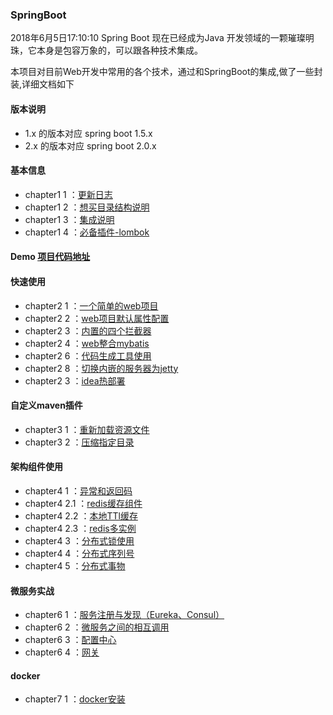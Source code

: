 ### SpringBoot 
2018年6月5日17:10:10
Spring Boot 现在已经成为Java 开发领域的一颗璀璨明珠，它本身是包容万象的，可以跟各种技术集成。

本项目对目前Web开发中常用的各个技术，通过和SpringBoot的集成,做了一些封装,详细文档如下

#### 版本说明
- 1.x 的版本对应 spring boot 1.5.x 
- 2.x 的版本对应 spring boot 2.0.x

#### 基本信息

- chapter1 1 ：[更新日志](doc/ch1/updateLog.md)
- chapter1 2 ：[想买目录结构说明](doc/ch1/describe.md)
- chapter1 3 ：[集成说明](doc/ch1/shuomin.md)
- chapter1 4 ：[必备插件-lombok](doc/ch1/lombok.md)

#### Demo [项目代码地址](https://gitee.com/sesamekim/demo)

#### 快速使用

- chapter2 1 ：[一个简单的web项目](doc/ch2/1/web.md)
- chapter2 2 ：[web项目默认属性配置](framework-parent/framework-web/src/main/java/kim/sesame/framework/web/config/WebProperties.java)
- chapter2 3 ：[内置的四个拦截器](doc/ch2/1/interceptor.md)
- chapter2 4 ：[web整合mybatis](doc/ch2/web-mybatis.md)
- chapter2 6 ：[代码生成工具使用](doc/ch2/code.md)
- chapter2 8 ：[切换内嵌的服务器为jetty](doc/ch2/jetty.md)
- chapter2 3 ：[idea热部署](doc/ch2/idea-rebushu.md)

#### 自定义maven插件

- chapter3 1 ：[重新加载资源文件](doc/ch3/reload.md)
- chapter3 2 ：[压缩指定目录](doc/ch3/zip.md)

#### 架构组件使用

- chapter4 1 ：[异常和返回码](doc/ch4/err-return-code.md)
- chapter4 2.1 ：[redis缓存组件](doc/ch4/redis.md)
- chapter4 2.2 ：[本地TTl缓存](doc/ch4/local-redis.md)
- chapter4 2.3 ：[redis多实例](doc/ch4/redis-shili.md)
- chapter4 3 ：[分布式锁使用](doc/ch4/distributed-lock.md)
- chapter4 4 ：[分布式序列号](doc/ch4/serial-number.md)
- chapter4 5 ：[分布式事物](doc/ch4/distributed-tx.md)

#### 微服务实战

- chapter6 1 ：[服务注册与发现（Eureka、Consul）](doc/ch6/eureka.md)
- chapter6 2 ：[微服务之间的相互调用](doc/ch6/diaoyong.md)
- chapter6 3 ：[配置中心](https://gitee.com/sesamekim/eureka)
- chapter6 4 ：[网关](https://gitee.com/sesamekim/gateway)

#### docker

- chapter7 1 ：[docker安装](http://www.runoob.com/docker/centos-docker-install.html)